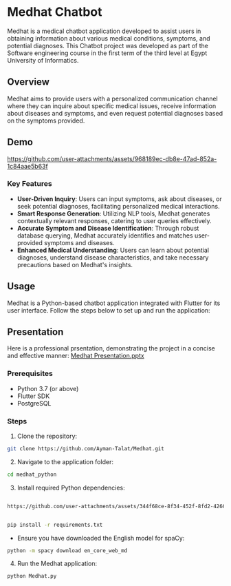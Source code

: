 # Medhat Chatbot

Medhat is a medical chatbot application developed to assist users in obtaining information about various medical conditions, symptoms, and potential diagnoses. This Chatbot project was developed as part of the Software engineering course in the first term of the third level at Egypt University of Informatics.

## Overview

Medhat aims to provide users with a personalized communication channel where they can inquire about specific medical issues, receive information about diseases and symptoms, and even request potential diagnoses based on the symptoms provided.

## Demo
https://github.com/user-attachments/assets/968189ec-db8e-47ad-852a-1c84aae5b63f

### Key Features

- **User-Driven Inquiry**: Users can input symptoms, ask about diseases, or seek potential diagnoses, facilitating personalized medical interactions.
- **Smart Response Generation**: Utilizing NLP tools, Medhat generates contextually relevant responses, catering to user queries effectively.
- **Accurate Symptom and Disease Identification**: Through robust database querying, Medhat accurately identifies and matches user-provided symptoms and diseases.
- **Enhanced Medical Understanding**: Users can learn about potential diagnoses, understand disease characteristics, and take necessary precautions based on Medhat's insights.

## Usage

Medhat is a Python-based chatbot application integrated with Flutter for its user interface. Follow the steps below to set up and run the application:

## Presentation

Here is a professional prsentation, demonstrating the project in a concise and effective manner: [Medhat Presentation.pptx](https://github.com/user-attachments/files/20779495/Medhat.Presentation.pptx)

### Prerequisites

- Python 3.7 (or above)
- Flutter SDK
- PostgreSQL

### Steps

1. Clone the repository:
  ```bash
  git clone https://github.com/Ayman-Talat/Medhat.git
  ```
2. Navigate to the application folder:
  ```bash
  cd medhat_python
  ```
3. Install required Python dependencies:
  ```bash

https://github.com/user-attachments/assets/344f68ce-8f34-452f-8fd2-42668ea2ec7e


  pip install -r requirements.txt
  ```
  - Ensure you have downloaded the English model for spaCy:
  ```bash
  python -m spacy download en_core_web_md
  ```
4. Run the Medhat application:
  ```bash
  python Medhat.py
  ```
